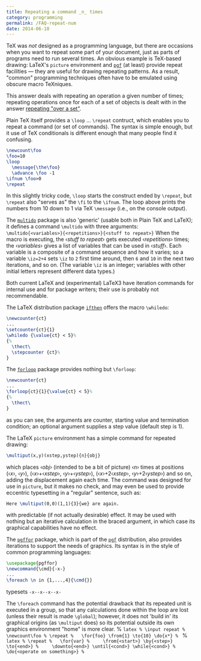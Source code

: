 ```yaml
---
title: Repeating a command _n_ times
category: programming
permalink: /FAQ-repeat-num
date: 2014-06-10
---
```


TeX was _not_ designed as a programming language, but there
are occasions when you want to repeat some part of your document, just
as parts of programs need to run several times.  An obvious
example is TeX-based drawing: LaTeX's `picture`
environment and [`pgf`](https://ctan.org/pkg/pgf) (at least) provide repeat facilities&nbsp;&mdash;
they are useful for drawing repeating patterns.  As a result,
"common" programming techniques often have to be emulated using
obscure macro TeXniques.

This answer deals with repeating an operation a given number of times;
repeating operations once for each of a set of objects is dealt with
in the answer [repeating "over a set"](FAQ-repeat-set).

Plain TeX itself provides a `\loop` &hellip; `\repeat`
contruct, which enables you to repeat a command (or set of commands).
The syntax is simple enough, but it use of TeX conditionals is
different enough that many people find it confusing.
```latex
\newcount\foo
\foo=10
\loop
  \message{\the\foo}
  \advance \foo -1
\ifnum \foo>0
\repeat
```
In this slightly tricky code, `\loop` starts the construct ended by
`\repeat`, but `\repeat` also "serves as" the `\fi` to the
`\ifnum`.  The loop above prints the numbers from 10 down to 1 via
TeX `\message` (i.e., on the console output).

The [`multido`](https://ctan.org/pkg/multido) package is also 'generic' (usable both in
Plain TeX and LaTeX); it defines a command `\multido` with
three arguments:
  `\multido{<variables>}{<repetitions>}{<stuff to repeat>}`
When the macro is executing, the &lsaquo;_stuff to repeat_&rsaquo; gets executed
&lsaquo;_repetitions_&rsaquo; times; the &lsaquo;_variables_&rsaquo; gives a list of
variables that can be used in &lsaquo;_stuff_&rsaquo;.  Each variable is a
composite of a command sequence and how it varies; so a variable
`\iz=2+4` sets `\iz` to `2` first time
around, then `6` and `10` in the next two iterations,
and so on.  (The variable `\iz` is an integer; variables with other
initial letters represent different data types.)

Both current LaTeX and (experimental) LaTeX3 have iteration
commands for internal use and for package writers; their use is
probably not recommendable.

The LaTeX distribution package [`ifthen`](https://ctan.org/pkg/ifthen) offers the macro
`\whiledo`:
<!-- {% raw %} -->
```latex
\newcounter{ct}
...
\setcounter{ct}{1}
\whiledo {\value{ct} < 5}%
{%
  \thect\
  \stepcounter {ct}%
}
```
<!-- {% endraw %} -->

The [`forloop`](https://ctan.org/pkg/forloop) package provides nothing but `\forloop`:
<!-- {% raw %} -->
```latex
\newcounter{ct}
...
\forloop{ct}{1}{\value{ct} < 5}%
{%
  \thect\
}
```
<!-- {% endraw %} -->
as you can see, the arguments are counter, starting value and
termination condition; an optional argument supplies a step value
(default step is 1).

The LaTeX `picture` environment has a simple command
for repeated drawing:
```latex
\multiput(x,y)(xstep,ystep){n}{obj}
```
which places &lsaquo;_obj_&rsaquo; (intended to be a bit of picture)
&lsaquo;_n_&rsaquo; times at positions (&lsaquo;_x_&rsaquo;, &lsaquo;_y_&rsaquo;),
(&lsaquo;_x_&rsaquo;+&lsaquo;_xstep_&rsaquo;, &lsaquo;_y_&rsaquo;+&lsaquo;_ystep_&rsaquo;),
(&lsaquo;_x_&rsaquo;+2&lsaquo;_xstep_&rsaquo;, &lsaquo;_y_&rsaquo;+2&lsaquo;_ystep_&rsaquo;) and so on, adding the
displacement again each time.  The command was designed for use in
`picture`, but it makes no check, and may even be used to
provide eccentric typesetting in a "regular" sentence, such as:
```latex
Here \multiput(0,0)(1,1){3}{we} are again.
```
with predictable (if not actually desirable) effect.  It may be used
with nothing but an iterative calculation in the braced argument, in
which case its graphical capabilities have no effect.

The [`pgffor`](https://ctan.org/pkg/pgf) package, which is part of the 
[`pgf`](https://ctan.org/pkg/pgf) distribution, also
provides iterations to support the needs of graphics.  Its syntax is
in the style of common programming languages:
```latex
\usepackage{pgffor}
\newcommand{\cmd}{-x-}
...
\foreach \n in {1,...,4}{\cmd{}}
```
typesets `-x--x--x--x-`

The `\foreach` command has the potential drawback that its repeated
unit is executed in a group, so that any calculations done within the
loop are lost (unless their result is made `\global`); however, it
does not 'build in' its graphical origins (as `\multiput` does) so
its potential outside its own graphics environment "home" is more
clear.
% ```latex
% \input repeat
% \newcount\foo
% \repeat
%   \for{foo} \from{1} \to{10} \do{x*}
% ```
% ```latex
% \repeat
%   \for{var}
%     \from{<start>} \by{<step>} \to{<end>}
%     \downto{<end>} \until{<cond>} \while{<cond>}
% \do{<operate on something>}
% ```

